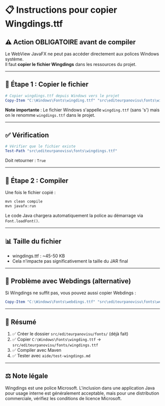 # 📋 Instructions pour copier Wingdings.ttf

## ⚠️ Action OBLIGATOIRE avant de compiler

Le WebView JavaFX ne peut pas accéder directement aux polices Windows système.  
Il faut **copier le fichier Wingdings** dans les ressources du projet.

---

## 📂 Étape 1 : Copier le fichier

```powershell
# Copier wingdings.ttf depuis Windows vers le projet
Copy-Item "C:\Windows\Fonts\wingding.ttf" "src\editeurpanovisu\fonts\wingdings.ttf"
```

**Note importante** : Le fichier Windows s'appelle `wingding.ttf` (sans 's') mais on le renomme `wingdings.ttf` dans le projet.

---

## ✅ Vérification

```powershell
# Vérifier que le fichier existe
Test-Path "src\editeurpanovisu\fonts\wingdings.ttf"
```

Doit retourner : `True`

---

## 🔧 Étape 2 : Compiler

Une fois le fichier copié :

```powershell
mvn clean compile
mvn javafx:run
```

Le code Java chargera automatiquement la police au démarrage via `Font.loadFont()`.

---

## 📊 Taille du fichier

- wingdings.ttf : ~45-50 KB
- Cela n'impacte pas significativement la taille du JAR final

---

## 🚨 Problème avec Webdings (alternative)

Si Wingdings ne suffit pas, vous pouvez aussi copier Webdings :

```powershell
Copy-Item "C:\Windows\Fonts\webdings.ttf" "src\editeurpanovisu\fonts\webdings.ttf"
```

---

## 📝 Résumé

1. ✅ Créer le dossier `src/editeurpanovisu/fonts/` (déjà fait)
2. ✅ Copier `C:\Windows\Fonts\wingding.ttf` → `src/editeurpanovisu/fonts/wingdings.ttf`
3. ✅ Compiler avec Maven
4. ✅ Tester avec `aide/test-wingdings.md`

---

## ⚖️ Note légale

Wingdings est une police Microsoft. L'inclusion dans une application Java pour usage interne est généralement acceptable, mais pour une distribution commerciale, vérifiez les conditions de licence Microsoft.
